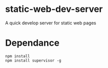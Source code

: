 # static-web-dev-server
A quick develop server for static web pages


# Dependance 

```
npm install
npm install supervisor -g
```